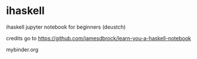 # ihaskell
ihaskell jupyter notebook for beginners (deustch)

credits go to https://github.com/jamesdbrock/learn-you-a-haskell-notebook

mybinder.org
